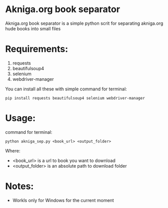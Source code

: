 # Akniga.org book separator
Akniga.org book separator is a simple python scrit for separating akniga.org hude books into small files
# Requirements:
1. requests
1. beautifulsoup4 
1. selenium
1. webdriver-manager

You can install all these with simple command for terminal:
```
pip install requests beautifulsoup4 selenium webdriver-manager
```
# Usage:
command for terminal:

```
python akniga_sep.py <book_url> <output_folder>
```
Where:
- <book_url> is a url to book you want to download
- <output_folder> is an absolute path to download folder

# Notes:
- Workls only for Windows for the current moment
